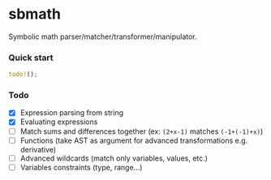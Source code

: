 # sbmath 
Symbolic math parser/matcher/transformer/manipulator.

### Quick start

```rust
todo!();
```

### Todo

- [x] Expression parsing from string
- [x] Evaluating expressions
- [ ] Match sums and differences together (ex: `(2+x-1)` matches `(-1+(-1)+x)`)
- [ ] Functions (take AST as argument for advanced transformations e.g. derivative)
- [ ] Advanced wildcards (match only variables, values, etc.)
- [ ] Variables constraints (type, range...)